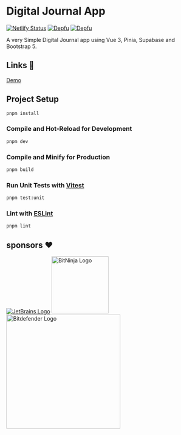 # Digital Journal App

[![Netlify Status](https://api.netlify.com/api/v1/badges/06d56437-08ee-46fc-bf78-ff5ceccd2810/deploy-status)](https://app.netlify.com/sites/digital-journal-app/deploys)
[![Depfu](https://badges.depfu.com/badges/2ef4be1ea72044960dab0d2d0b27dec3/overview.svg)](https://depfu.com/github/MasihTak/digital-journal-app?project_id=39645)
[![Depfu](https://badges.depfu.com/badges/2ef4be1ea72044960dab0d2d0b27dec3/count.svg)](https://depfu.com/github/MasihTak/digital-journal-app?project_id=39645)

A very Simple Digital Journal app using Vue 3, Pinia, Supabase and Bootstrap 5.

## Links 🔗
[Demo](https://digital-journal-app.netlify.app)

## Project Setup

```sh
pnpm install
```

### Compile and Hot-Reload for Development

```sh
pnpm dev
```

### Compile and Minify for Production

```sh
pnpm build
```

### Run Unit Tests with [Vitest](https://vitest.dev/)

```sh
pnpm test:unit
```

### Lint with [ESLint](https://eslint.org/)

```sh
pnpm lint
```

## sponsors ❤
[![JetBrains Logo](https://masihtak.com/portfolio/assets/img/sponsors/jetbrains.svg)](https://www.jetbrains.com/?from=MasihTak)
<a href="https://bitninja.io?from=MasihTak"> <img src="https://masihtak.com/portfolio/assets/img/sponsors/bitninja.png" alt="BitNinja Logo" height="150"/> </a>
<a href="https://bitdefender.com/?from=MasihTak"> <img src="https://masihtak.com/portfolio/assets/img/sponsors/bitdefender.jpg" alt="Bitdefender Logo" width="300"/> </a>
